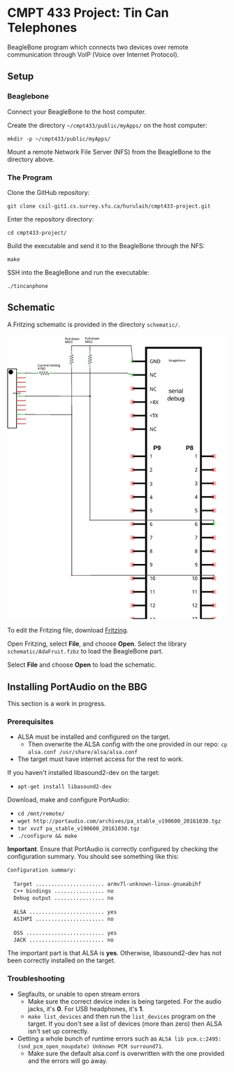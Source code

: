 # CMPT 433 Project: Tin Can Telephones

BeagleBone program which connects two devices over remote communication through VoIP (Voice over Internet Protocol).

## Setup

### Beaglebone

Connect your BeagleBone to the host computer.

Create the directory `~/cmpt433/public/myApps/` on the host computer:
```shell
mkdir -p ~/cmpt433/public/myApps/
```

Mount a remote Network File Server (NFS) from the BeagleBone to the directory above.

### The Program

Clone the GitHub repository:
```shell
git clone csil-git1.cs.surrey.sfu.ca/hurulaih/cmpt433-project.git
```

Enter the repository directory:
```shell
cd cmpt433-project/
```

Build the executable and send it to the BeagleBone through the NFS:
```shell
make
```

SSH into the BeagleBone and run the executable:
```shell
./tincanphone
```

## Schematic

A Fritzing schematic is provided in the directory `schematic/`.

![Schematic](readme-img/schematic.jpg)

To edit the Fritzing file, download [Fritzing](https://fritzing.org/download/).

Open Fritzing, select **File**, and choose **Open**. Select the library `schematic/AdaFruit.fzbz` to load the BeagleBone part.

Select **File** and choose **Open** to load the schematic.

## Installing PortAudio on the BBG

This section is a work in progress.

### Prerequisites
* ALSA must be installed and configured on the target.
  * Then overwrite the ALSA config with the one provided in our repo: `cp alsa.conf /usr/share/alsa/alsa.conf`
* The target must have internet access for the rest to work.

If you haven't installed libasound2-dev on the target:
* `apt-get install libasound2-dev`

Download, make and configure PortAudio:
* `cd /mnt/remote/`
* `wget http://portaudio.com/archives/pa_stable_v190600_20161030.tgz`
* `tar xvzf pa_stable_v190600_20161030.tgz`
* `./configure && make`

**Important**. Ensure that PortAudio is correctly configured by checking the configuration summary. You should see something like this:

```
Configuration summary:

  Target ...................... armv7l-unknown-linux-gnueabihf
  C++ bindings ................ no
  Debug output ................ no

  ALSA ........................ yes
  ASIHPI ...................... no

  OSS ......................... yes
  JACK ........................ no
```

The important part is that ALSA is **yes**. Otherwise, libasound2-dev has not been correctly installed on the target.

### Troubleshooting

* Segfaults, or unable to open stream errors
  * Make sure the correct device index is being targeted. For the audio jacks, it's **0**. For USB headphones, it's **1**.
  * `make list_devices` and then run the `list_devices` program on the target. If you don't see a list of devices (more than zero) then ALSA isn't set up correctly.
* Getting a whole bunch of runtime errors such as `ALSA lib pcm.c:2495:(snd_pcm_open_noupdate) Unknown PCM surround71`.
  * Make sure the default alsa.conf is overwritten with the one provided and the errors will go away.
